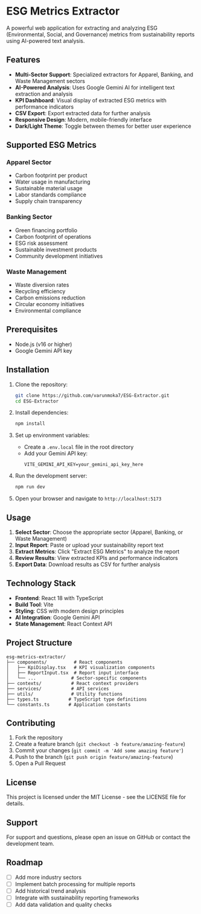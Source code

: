 # ESG Metrics Extractor

A powerful web application for extracting and analyzing ESG (Environmental, Social, and Governance) metrics from sustainability reports using AI-powered text analysis.

## Features

- **Multi-Sector Support**: Specialized extractors for Apparel, Banking, and Waste Management sectors
- **AI-Powered Analysis**: Uses Google Gemini AI for intelligent text extraction and analysis
- **KPI Dashboard**: Visual display of extracted ESG metrics with performance indicators
- **CSV Export**: Export extracted data for further analysis
- **Responsive Design**: Modern, mobile-friendly interface
- **Dark/Light Theme**: Toggle between themes for better user experience

## Supported ESG Metrics

### Apparel Sector
- Carbon footprint per product
- Water usage in manufacturing
- Sustainable material usage
- Labor standards compliance
- Supply chain transparency

### Banking Sector
- Green financing portfolio
- Carbon footprint of operations
- ESG risk assessment
- Sustainable investment products
- Community development initiatives

### Waste Management
- Waste diversion rates
- Recycling efficiency
- Carbon emissions reduction
- Circular economy initiatives
- Environmental compliance

## Prerequisites

- Node.js (v16 or higher)
- Google Gemini API key

## Installation

1. Clone the repository:
   ```bash
   git clone https://github.com/varunmoka7/ESG-Extractor.git
   cd ESG-Extractor
   ```

2. Install dependencies:
   ```bash
   npm install
   ```

3. Set up environment variables:
   - Create a `.env.local` file in the root directory
   - Add your Gemini API key:
     ```
     VITE_GEMINI_API_KEY=your_gemini_api_key_here
     ```

4. Run the development server:
   ```bash
   npm run dev
   ```

5. Open your browser and navigate to `http://localhost:5173`

## Usage

1. **Select Sector**: Choose the appropriate sector (Apparel, Banking, or Waste Management)
2. **Input Report**: Paste or upload your sustainability report text
3. **Extract Metrics**: Click "Extract ESG Metrics" to analyze the report
4. **Review Results**: View extracted KPIs and performance indicators
5. **Export Data**: Download results as CSV for further analysis

## Technology Stack

- **Frontend**: React 18 with TypeScript
- **Build Tool**: Vite
- **Styling**: CSS with modern design principles
- **AI Integration**: Google Gemini API
- **State Management**: React Context API

## Project Structure

```
esg-metrics-extractor/
├── components/          # React components
│   ├── KpiDisplay.tsx   # KPI visualization components
│   ├── ReportInput.tsx  # Report input interface
│   └── ...             # Sector-specific components
├── contexts/           # React context providers
├── services/           # API services
├── utils/              # Utility functions
├── types.ts           # TypeScript type definitions
└── constants.ts       # Application constants
```

## Contributing

1. Fork the repository
2. Create a feature branch (`git checkout -b feature/amazing-feature`)
3. Commit your changes (`git commit -m 'Add some amazing feature'`)
4. Push to the branch (`git push origin feature/amazing-feature`)
5. Open a Pull Request

## License

This project is licensed under the MIT License - see the LICENSE file for details.

## Support

For support and questions, please open an issue on GitHub or contact the development team.

## Roadmap

- [ ] Add more industry sectors
- [ ] Implement batch processing for multiple reports
- [ ] Add historical trend analysis
- [ ] Integrate with sustainability reporting frameworks
- [ ] Add data validation and quality checks
